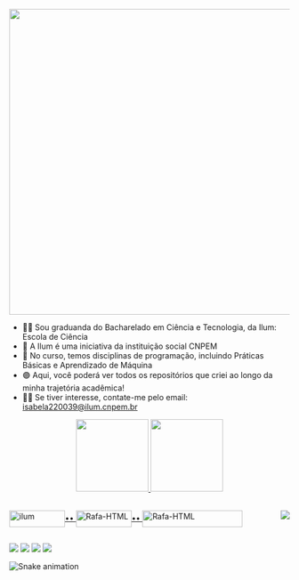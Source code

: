 <p align="center"><img heigth= 120 width= 550 src="https://user-images.githubusercontent.com/106626661/193430389-4b67e76d-c379-41ea-b583-86e336933f1c.png"></p>


- 🙋‍♀️ Sou graduanda do Bacharelado em Ciência e Tecnologia, da Ilum: Escola de Ciência
- 💜 A Ilum é uma iniciativa da instituição social CNPEM
- 👾 No curso, temos disciplinas de programação, incluindo Práticas Básicas e Aprendizado de Máquina
- 🟣 Aqui, você poderá ver todos os repositórios que criei ao longo da minha trajetória acadêmica!
- 🙆‍♀️ Se tiver interesse, contate-me pelo email: isabela220039@ilum.cnpem.br
<div align="center">
  <a href="https://github.com/benetao">
  <img height="130em" src="https://github-readme-stats.vercel.app/api?username=benetao&show_icons=true&theme=synthwave&include_all_commits=true&count_private=true&PAT_1=true"/> <img height="130em" src="https://github-readme-stats.vercel.app/api/top-langs/?username=benetao&layout=compact&langs_count=7&theme=synthwave&PAT_1=true"/>
  
</div>
<div style="display: inline_block"><br>
 
  <img align="center" alt="ilum" height="30" width="100" src="https://user-images.githubusercontent.com/106626661/193426698-dea48fae-20be-423c-8680-41c50c6aa247.png">••
  <img align="center" alt="Rafa-HTML" height="30" width="100" src="https://user-images.githubusercontent.com/106626661/193426795-dc513bf1-bee5-4894-886e-362137717523.png">••
   <img align="center" alt="Rafa-HTML" height="30" width="180" src="https://user-images.githubusercontent.com/106626661/193427040-dc7bae78-a7f4-444d-acdf-f49834e56faf.png">
  <img align="right"  src="https://user-images.githubusercontent.com/106626661/193426485-7901d706-9c84-4afd-9e91-e5b39dbdfd61.png">
  
  ##
 
<div>
  <a href="https://instagram.com/isa.beneti" target="_blank"><img src="https://img.shields.io/badge/-Instagram-%23E4405F?style=for-the-badge&logo=instagram&logoColor=white" target="_blank"></a>
  <a href = "mailto:isabela220039@ilum.cnpem.br"><img src="https://img.shields.io/badge/-Gmail-%23333?style=for-the-badge&logo=gmail&logoColor=white" target="_blank"></a>
  <a href="https://www.linkedin.com/in/isabela-bento-beneti-044183236" target="_blank"><img src="https://img.shields.io/badge/-LinkedIn-%230077B5?style=for-the-badge&logo=linkedin&logoColor=white" target="_blank"></a> 
  <a href="https://www.youtube.com/channel/UCvf7m3bDwbFaezDbe_Igg_w" target="_blank"><img src="https://img.shields.io/badge/YouTube-FF0000?style=for-the-badge&logo=youtube&logoColor=white" target="_blank"></a>
 
  ![Snake animation](https://github.com/benetao/benetao/blob/output/github-contribution-grid-snake.svg)
 
</div>
